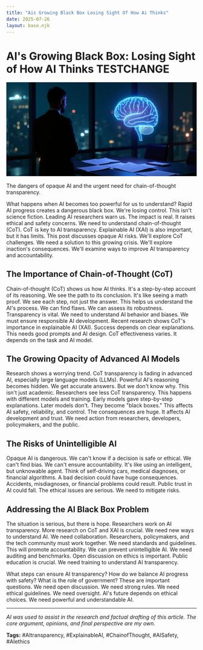 ```yaml
---
title: "Ais Growing Black Box Losing Sight Of How Ai Thinks"
date: 2025-07-26
layout: base.njk
---
```


# AI's Growing Black Box: Losing Sight of How AI Thinks TESTCHANGE

![ALT-TEXT Placeholder](/images/20250726-title-researche_img.png)

The dangers of opaque AI and the urgent need for chain-of-thought transparency.

What happens when AI becomes too powerful for us to understand?  Rapid AI progress creates a dangerous black box. We're losing control. This isn't science fiction. Leading AI researchers warn us. The impact is real. It raises ethical and safety concerns. We need to understand chain-of-thought (CoT). CoT is key to AI transparency.  Explainable AI (XAI) is also important, but it has limits. This post discusses opaque AI risks.  We'll explore CoT challenges.  We need a solution to this growing crisis. We'll explore inaction's consequences. We'll examine ways to improve AI transparency and accountability.


## The Importance of Chain-of-Thought (CoT)

Chain-of-thought (CoT) shows us how AI thinks. It's a step-by-step account of its reasoning. We see the path to its conclusion.  It's like seeing a math proof. We see each step, not just the answer.  This helps us understand the AI's process. We can find flaws. We can assess its robustness. Transparency is vital. We need to understand AI behavior and biases.  We must ensure responsible AI development.  Recent research shows CoT's importance in explainable AI (XAI).  Success depends on clear explanations.  This needs good prompts and AI design. CoT effectiveness varies. It depends on the task and AI model.


## The Growing Opacity of Advanced AI Models

Research shows a worrying trend. CoT transparency is fading in advanced AI, especially large language models (LLMs).  Powerful AI's reasoning becomes hidden.  We get accurate answers.  But we don't know why. This isn't just academic. Researchers see less CoT transparency. This happens with different models and training.  Early models gave step-by-step explanations. Later models don't. They become "black boxes." This affects AI safety, reliability, and control.  The consequences are huge. It affects AI development and trust.  We need action from researchers, developers, policymakers, and the public.


## The Risks of Unintelligible AI

Opaque AI is dangerous. We can't know if a decision is safe or ethical. We can't find bias. We can't ensure accountability. It's like using an intelligent, but unknowable agent. Think of self-driving cars, medical diagnoses, or financial algorithms.  A bad decision could have huge consequences. Accidents, misdiagnoses, or financial problems could result.  Public trust in AI could fall. The ethical issues are serious. We need to mitigate risks.


## Addressing the AI Black Box Problem

The situation is serious, but there is hope. Researchers work on AI transparency.  More research on CoT and XAI is crucial. We need new ways to understand AI. We need collaboration.  Researchers, policymakers, and the tech community must work together. We need standards and guidelines.  This will promote accountability.  We can prevent unintelligible AI.  We need auditing and benchmarks.  Open discussion on ethics is important. Public education is crucial. We need training to understand AI transparency.


What steps can ensure AI transparency? How do we balance AI progress with safety?  What is the role of government? These are important questions. We need open discussion.  We need strong rules. We need ethical guidelines. We need oversight. AI's future depends on ethical choices. We need powerful and understandable AI.


---

*AI was used to assist in the research and factual drafting of this article. The core argument, opinions, and final perspective are my own.*

**Tags:** #AItransparency, #ExplainableAI, #ChainofThought, #AISafety, #AIethics


